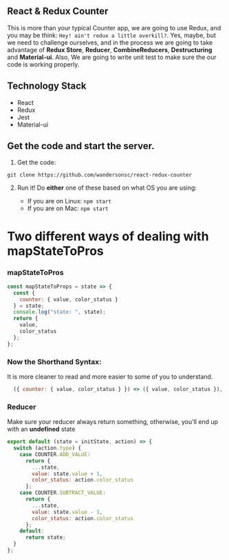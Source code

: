 ## React & Redux Counter

This is more than your typical Counter app, we are going to use Redux, and you may be think: `Hey! ain't redux a little overkill?`. Yes, maybe, but we need to challenge ourselves, and in the process we are going to take advantage of **Redux Store**, **Reducer**, **CombineReducers**, **Destructuring** and **Material-ui**.
Also, We are going to write unit test to make sure the our code is working properly.

## Technology Stack

- React
- Redux
- Jest
- Material-ui

## Get the code and start the server.

1. Get the code:

```
git clone https://github.com/wandersonsc/react-redux-counter
```

2. Run it! Do **either** one of these based on what OS you are using:

   - If you are on Linux: `npm start`
   - If you are on Mac: `npm start`

# Two different ways of dealing with mapStateToPros

### mapStateToPros

```js
const mapStateToProps = state => {
  const {
    counter: { value, color_status }
  } = state;
  console.log("state: ", state);
  return {
    value,
    color_status
  };
};
```

### Now the Shorthand Syntax:

It is more cleaner to read and more easier to some of you to understand.

```js
  ({ counter: { value, color_status } }) => ({ value, color_status }),
```

### Reducer

Make sure your reducer always return something, otherwise, you'll end up with an **undefined** state

```js
export default (state = initState, action) => {
  switch (action.type) {
    case COUNTER.ADD_VALUE:
      return {
        ...state,
        value: state.value + 1,
        color_status: action.color_status
      };
    case COUNTER.SUBTRACT_VALUE:
      return {
        ...state,
        value: state.value - 1,
        color_status: action.color_status
      };
    default:
      return state;
  }
};
```

```

```
